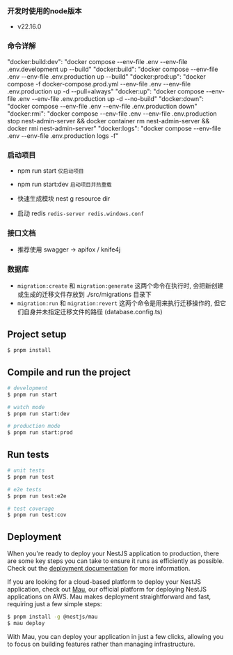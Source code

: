 ### 开发时使用的node版本

- v22.16.0

### 命令详解

"docker:build:dev": "docker compose --env-file .env --env-file .env.development up --build"
"docker:build": "docker compose --env-file .env --env-file .env.production up --build"
"docker:prod:up": "docker compose -f docker-compose.prod.yml --env-file .env --env-file .env.production up -d --pull=always"
"docker:up": "docker compose --env-file .env --env-file .env.production up -d --no-build"
"docker:down": "docker compose --env-file .env --env-file .env.production down"
"docker:rmi": "docker compose --env-file .env --env-file .env.production stop nest-admin-server && docker container rm nest-admin-server && docker rmi nest-admin-server"
"docker:logs": "docker compose --env-file .env --env-file .env.production logs -f"

### 启动项目

- npm run start `仅启动项目`

- npm run start:dev `启动项目并热重载`

- 快速生成模块 nest g resource dir

- 启动 redis `redis-server redis.windows.conf`

### 接口文档

- 推荐使用 swagger -> apifox / knife4j

### 数据库

- `migration:create` 和 `migration:generate` 这两个命令在执行时, 会把新创建或生成的迁移文件存放到 ./src/migrations 目录下
- `migration:run` 和 `migration:revert` 这两个命令是用来执行迁移操作的, 但它们自身并未指定迁移文件的路径 (database.config.ts)

## Project setup

```bash
$ pnpm install
```

## Compile and run the project

```bash
# development
$ pnpm run start

# watch mode
$ pnpm run start:dev

# production mode
$ pnpm run start:prod
```

## Run tests

```bash
# unit tests
$ pnpm run test

# e2e tests
$ pnpm run test:e2e

# test coverage
$ pnpm run test:cov
```

## Deployment

When you're ready to deploy your NestJS application to production, there are some key steps you can take to ensure it runs as efficiently as possible. Check out the [deployment documentation](https://docs.nestjs.com/deployment) for more information.

If you are looking for a cloud-based platform to deploy your NestJS application, check out [Mau](https://mau.nestjs.com), our official platform for deploying NestJS applications on AWS. Mau makes deployment straightforward and fast, requiring just a few simple steps:

```bash
$ pnpm install -g @nestjs/mau
$ mau deploy
```

With Mau, you can deploy your application in just a few clicks, allowing you to focus on building features rather than managing infrastructure.
